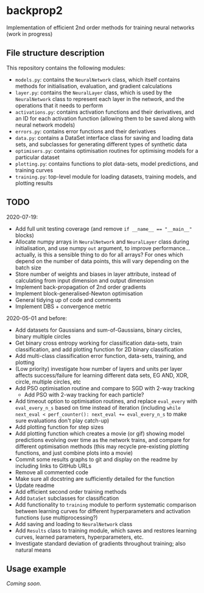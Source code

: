 
# backprop2

Implementation of efficient 2nd order methods for training neural networks (work in progress)

## File structure description

This repository contains the following modules:

- `models.py`: contains the `NeuralNetwork` class, which itself contains methods for initialisation, evaluation, and gradient calculations
- `layer.py`: contains the `NeuralLayer` class, which is used by the `NeuralNetwork` class to represent each layer in the network, and the operations that it needs to perform
- `activations.py`: contains activation functions and their derivatives, and an ID for each activation function (allowing them to be saved along with neural network models)
- `errors.py`: contains error functions and their derivatives
- `data.py`: contains a DataSet interface class for saving and loading data sets, and subclasses for generating different types of synthetic data
- `optimisers.py`: contains optimisation routines for optimising models for a particular dataset
- `plotting.py`: contains functions to plot data-sets, model predictions, and training curves
- `training.py`: top-level module for loading datasets, training models, and plotting results


## TODO

2020-07-19:

- Add full unit testing coverage (and remove `if __name__ == "__main__"` blocks)
- Allocate numpy arrays in `NeuralNetwork` and `NeuralLayer` class during initialisation, and use numpy `out` argument, to improve performance... actually, is this a sensible thing to do for all arrays? For ones which depend on the number of data points, this will vary depending on the batch size
- Store number of weights and biases in layer attribute, instead of calculating from input dimension and output dimension
- Implement back-propagation of 2nd order gradients
- Implement block-generalised-Newton optimisation
- General tidying up of code and comments
- Implement DBS + convergence metric

2020-05-01 and before:

- Add datasets for Gaussians and sum-of-Gaussians, binary circles, binary multiple circles
- Get binary cross entropy working for classification data-sets, train classification, and add plotting function for 2D binary classification
- Add multi-class classification error function, data-sets, training, and plotting
- (Low priority) investigate how number of layers and units per layer affects success/failure for learning different data sets, EG AND, XOR, circle, multiple circles, etc
- Add PSO optimisation routine and compare to SGD with 2-way tracking
  - Add PSO with 2-way tracking for each particle?
- Add timeout option to optimisation routines, and replace `eval_every` with `eval_every_n_s` based on time instead of iteration (including `while next_eval < perf_counter(): next_eval += eval_every_n_s` to make sure evaluations don't play catch-up)
- Add plotting function for step sizes
- Add plotting function which creates a movie (or gif) showing model predictions evolving over time as the network trains, and compare for different optimisation methods (this may recycle pre-existing plotting functions, and just combine plots into a movie)
- Commit some results graphs to git and display on the readme by including links to GitHub URLs
- Remove all commented code
- Make sure all docstring are sufficiently detailed for the function
- Update readme
- Add efficient second order training methods
- Add `DataSet` subclasses for classification
- Add functionality to `training` module to perform systematic comparison between learning curves for different hyperparameters and activation functions (use multiprocessing?)
- Add saving and loading to `NeuralNetwork` class
- Add `Results` class to training module, which saves and restores learning curves, learned parameters, hyperparameters, etc.
- Investigate standard deviation of gradients throughout training; also natural means

## Usage example

*Coming soon*.
